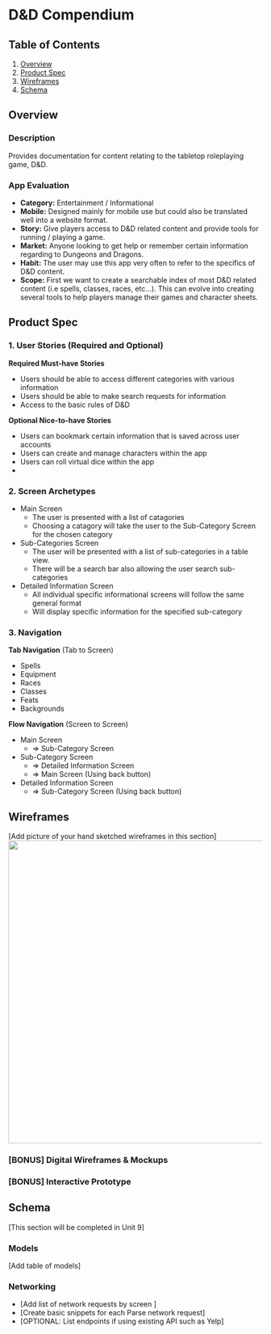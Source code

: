 # D&D Compendium

## Table of Contents
1. [Overview](#Overview)
1. [Product Spec](#Product-Spec)
1. [Wireframes](#Wireframes)
2. [Schema](#Schema)

## Overview
### Description
Provides documentation for content relating to the tabletop roleplaying game, D&D.

### App Evaluation
- **Category:** Entertainment / Informational
- **Mobile:** Designed mainly for mobile use but could also be translated well into a website format.
- **Story:** Give players access to D&D related content and provide tools for running / playing a game.
- **Market:** Anyone looking to get help or remember certain information regarding to Dungeons and Dragons.
- **Habit:** The user may use this app very often to refer to the specifics of D&D content.
- **Scope:** First we want to create a searchable index of most D&D related content (i.e spells, classes, races, etc...). This can evolve into creating several tools to help players manage their games and character sheets.

## Product Spec

### 1. User Stories (Required and Optional)

**Required Must-have Stories**

* Users should be able to access different categories with various information
* Users should be able to make search requests for information
* Access to the basic rules of D&D

**Optional Nice-to-have Stories**

* Users can bookmark certain information that is saved across user accounts
* Users can create and manage characters within the app
* Users can roll virtual dice within the app
* 

### 2. Screen Archetypes

* Main Screen
   * The user is presented with a list of catagories
   * Choosing a catagory will take the user to the Sub-Category Screen for the chosen category
* Sub-Categories Screen
   * The user will be presented with a list of sub-categories in a table view.
   * There will be a search bar also allowing the user search sub-categories
* Detailed Information Screen
   * All individual specific informational screens will follow the same general format
   * Will display specific information for the specified sub-category

### 3. Navigation

**Tab Navigation** (Tab to Screen)

* Spells
* Equipment
* Races
* Classes
* Feats
* Backgrounds

**Flow Navigation** (Screen to Screen)

* Main Screen
   * => Sub-Category Screen
* Sub-Category Screen
   * => Detailed Information Screen
   * => Main Screen (Using back button)
* Detailed Information Screen
   * => Sub-Category Screen (Using back button)

## Wireframes
[Add picture of your hand sketched wireframes in this section]
<img src="YOUR_WIREFRAME_IMAGE_URL" width=600>

### [BONUS] Digital Wireframes & Mockups

### [BONUS] Interactive Prototype

## Schema 
[This section will be completed in Unit 9]
### Models
[Add table of models]
### Networking
- [Add list of network requests by screen ]
- [Create basic snippets for each Parse network request]
- [OPTIONAL: List endpoints if using existing API such as Yelp]
